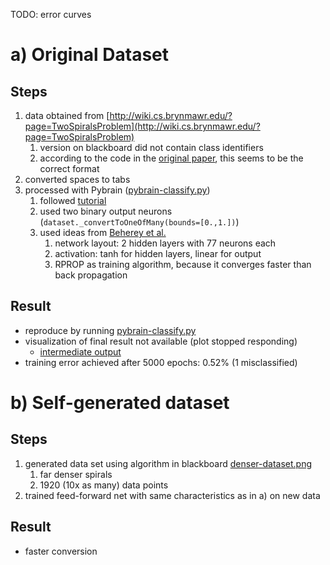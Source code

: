 TODO: error curves

# a) Original Dataset

## Steps

1. data obtained from [http://wiki.cs.brynmawr.edu/?page=TwoSpiralsProblem](http://wiki.cs.brynmawr.edu/?page=TwoSpiralsProblem)
    1. version on blackboard did not contain class identifiers
    2. according to the code in the [original paper](http://www.researchgate.net/publication/269337640_Learning_to_Tell_Two_Spirals_Apart), this seems to be the correct format
2. converted spaces to tabs
3. processed with Pybrain ([pybrain-classify.py](pybrain-classify.py))
    1. followed [tutorial](http://pybrain.org/docs/tutorial/fnn.html)
    2. used two binary output neurons (``dataset._convertToOneOfMany(bounds=[0.,1.])``)
    3. used ideas from [Beherey et al.](http://www.hindawi.com/journals/acisc/2009/721370/)
        1. network layout: 2 hidden layers with 77 neurons each
        2. activation: tanh for hidden layers, linear for output
        3. RPROP as training algorithm, because it converges faster than back propagation
 
## Result

- reproduce by running [pybrain-classify.py](pybrain-classify.py)
- visualization of final result not available (plot stopped responding)
    - [intermediate output](original-dataset-intermedidate-output.png)
- training error achieved after 5000 epochs: 0.52% (1 misclassified)


# b) Self-generated dataset

## Steps

1. generated data set using algorithm in blackboard [denser-dataset.png](denser-dataset.png)
    1. far denser spirals
    2. 1920 (10x as many) data points
2. trained feed-forward net with same characteristics as in a) on new data

## Result

- faster conversion